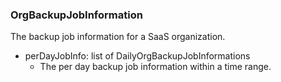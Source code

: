 ### OrgBackupJobInformation
The backup job information for a SaaS organization.

- perDayJobInfo: list of DailyOrgBackupJobInformations
  - The per day backup job information within a time range.
